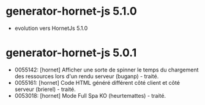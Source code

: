 # generator-hornet-js 5.1.0

- evolution vers HornetJs 5.1.0

# generator-hornet-js 5.0.1

- 0055142: [hornet] Afficher une sorte de spinner le temps du chargement des ressources lors d'un rendu serveur (buganp) - traité.
- 0055161: [hornet] Code HTML généré différent côté client et côté serveur (brierel) - traité.
- 0053018: [hornet] Mode Full Spa KO (heurtemattes) - traité.
